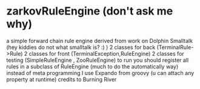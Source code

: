 # zarkovRuleEngine (don't ask me why)
a simple forward chain rule engine derived from work on Dolphin Smalltalk (hey kiddies do not what smalltalk is? :) )
2 classes for back (TerminalRule->Rule)
2 classes for front (TerminalException,RuleEngine)
2 classes for testing (SimpleRuleEngine , ZooRuleEngine)
to run you should register all rules in a subclass of RuleEngine (much to do the automatically way)
instead of meta programming I use Expando from groovy (u can attach any property at runtime)
credits to Burning River
